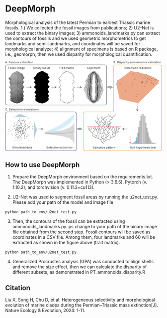 # DeepMorph
Morphological analysis of the latest Permian to earliest Triassic marine fossils. 1.) We collected the fossil images from publications; 2) U2-Net is used to extract the binary images; 3) ammonoids_landmarks.py can extract the contours of fossils and we used geometric morphometrics to get landmarks and semi-landmarks, and coordinates will be saved for morphological analyze; 4) alignment of specimens is based on R package, i.e., geomorph, then we used disparity for morphological quantification. 

![image](https://github.com/XiaokangLiuCUG/DeepMorph/blob/main/Figure%201%20Schematic%20of%20pipeline.png)


## How to use DeepMorph
1. Prepare the DeepMorph environment based on the requirements.txt. The DeepMorph was implemented in Python (> 3.6.5), Pytorch (v. 1.10.2), and torchvision (v. 0.11.3+cu113).
 
3. U2-Net was  used to segment fossil areas by running the u2net_test.py. Please add your path of the model and image file
 ```
python path_to_env/u2net_test.py
```
3. Then, the contours of the fossil can be extracted using ammonoids_landmarks.py. ps change to your path of the binary image file obtained from the second step. Fossil contours will be saved as coordinates in a CSV file. Among them, four landmarks and 60 will be extracted as shown in the figure above (trait matrix). 
 ```
python path_to_env/u2net_test.py 
```
4. Generalized Procrustes analysis (GPA) was conducted to align shells and remove the size effect, then we can calculate the disparity of different subsets, as demonstrated in PT_ammonoids_disparity.R

## Citation
Liu X, Song H, Chu D, et al. Heterogeneous selectivity and morphological evolution of marine clades during the Permian–Triassic mass extinction[J]. Nature Ecology & Evolution, 2024: 1-11.
